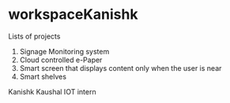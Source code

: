 # workspaceKanishk

Lists of projects 

1. Signage Monitoring system
2. Cloud controlled e-Paper
3. Smart screen that displays content only when the user is near 
4. Smart shelves

Kanishk Kaushal
IOT intern
